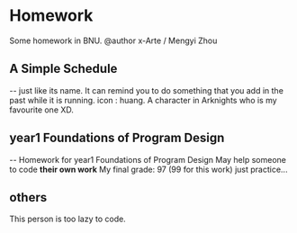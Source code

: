 # Homework
Some homework in BNU. 
@author x-Arte / Mengyi Zhou 
## A Simple Schedule 
-- just like its name. It can remind you to do something that you add in the past while it is running.
icon : huang. A character in Arknights who is my favourite one XD.

## year1 Foundations of Program Design
-- Homework for year1 Foundations of Program Design
May help someone to code **their own work**
My final grade: 97 (99 for this work)
just practice... 

## others
This person is too lazy to code.
